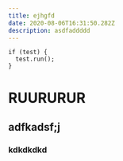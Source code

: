 ```yaml
---
title: ejhgfd
date: 2020-08-06T16:31:50.282Z
description: asdfaddddd
---
```

```
if (test) {
  test.run();
}
```

# RUURURUR

## adfkadsf;j


### kdkdkdkd